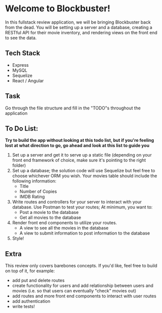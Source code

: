 # Welcome to Blockbuster!

In this fullstack review application, we will be bringing Blockbuster back from the dead. You will be setting up a server and a database, creating a RESTful API for their movie inventory, and rendering views on the front end to see the data. 

## Tech Stack
* Express
* MySQL
* Sequelize
* React / Angular

## Task
Go through the file structure and fill in the "TODO"s throughout the application

## To Do List:

**Try to build the app without looking at this todo list, but if you're feeling lost at what direction to go, go ahead and look at this list to guide you**

1. Set up a server and get it to serve up a static file (depending on your front end framework of choice, make sure it's pointing to the right folder)
2. Set up a database; the solution code will use Sequelize but feel free to choose whichever ORM you wish. 
  Your movies table should include the following information:
    * Title
    * Number of Copies
    * IMDB Rating
3. Write routes and controllers for your server to interact with your database. Use Postman to test your routes; At minimum, you want to:
    * Post a movie to the database
    * Get all movies to the database
4. Render front end components to utilize your routes. 
    * A view to see all the movies in the database
    * A view to submit information to post information to the database
5. Style!

## Extra
This review only covers barebones concepts. If you'd like, feel free to build on top of it, for example:
* add put and delete routes
* create functionality for users and add relationship between users and movies (i.e. so that users can eventually "check" movies out)
* add routes and more front end components to interact with user routes
* add authentication
* write tests!
